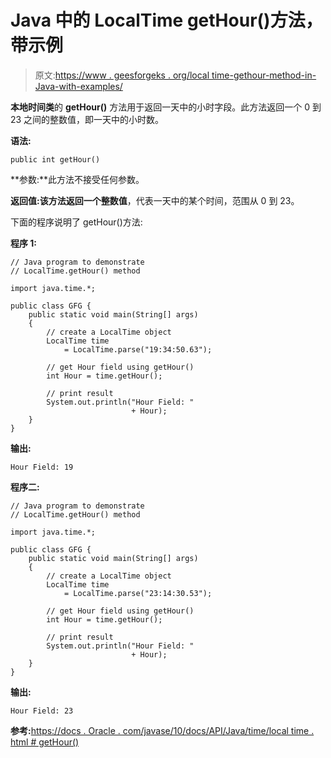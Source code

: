 # Java 中的 LocalTime getHour()方法，带示例

> 原文:[https://www . geesforgeks . org/local time-gethour-method-in-Java-with-examples/](https://www.geeksforgeeks.org/localtime-gethour-method-in-java-with-examples/)

**本地时间类**的 **getHour()** 方法用于返回一天中的小时字段。此方法返回一个 0 到 23 之间的整数值，即一天中的小时数。

**语法:**

```
public int getHour()

```

**参数:**此方法不接受任何参数。

**返回值:**该方法返回一个**整数值**，代表一天中的某个时间，范围从 0 到 23。

下面的程序说明了 getHour()方法:

**程序 1:**

```
// Java program to demonstrate
// LocalTime.getHour() method

import java.time.*;

public class GFG {
    public static void main(String[] args)
    {
        // create a LocalTime object
        LocalTime time
            = LocalTime.parse("19:34:50.63");

        // get Hour field using getHour()
        int Hour = time.getHour();

        // print result
        System.out.println("Hour Field: "
                           + Hour);
    }
}
```

**输出:**

```
Hour Field: 19

```

**程序二:**

```
// Java program to demonstrate
// LocalTime.getHour() method

import java.time.*;

public class GFG {
    public static void main(String[] args)
    {
        // create a LocalTime object
        LocalTime time
            = LocalTime.parse("23:14:30.53");

        // get Hour field using getHour()
        int Hour = time.getHour();

        // print result
        System.out.println("Hour Field: "
                           + Hour);
    }
}
```

**输出:**

```
Hour Field: 23

```

**参考:**[https://docs . Oracle . com/javase/10/docs/API/Java/time/local time . html # getHour()](https://docs.oracle.com/javase/10/docs/api/java/time/LocalTime.html#getHour())